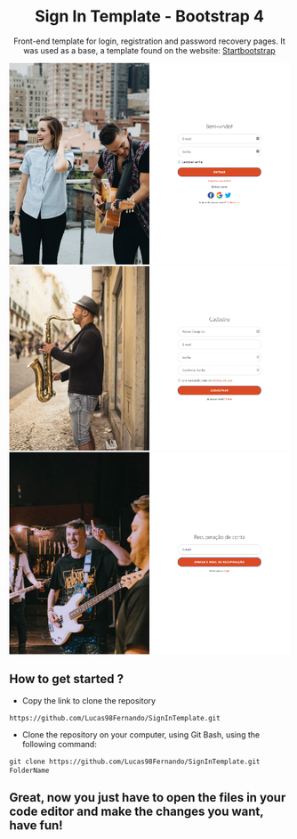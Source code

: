 <h1 align="center">Sign In Template - Bootstrap 4</h1>
<p align="center">Front-end template for login, registration and password recovery pages. It was used as a base, a template found on the website: <a href="https://startbootstrap.com/snippets/sign-in-split/" target="_blank">Startbootstrap</a></p>

<img src="./assets/img/login-screen.png">
<img src="./assets/img/register-screen.png">
<img src="./assets/img/recover-screen.png">

<h2>How to get started ?</h2>
<ul><li><p>Copy the link to clone the repository</p></li></ul>
<pre><code>https://github.com/Lucas98Fernando/SignInTemplate.git</code></pre>

<ul><li><p>Clone the repository on your computer, using Git Bash, using the following command:</p></li></ul>
<pre><code>git clone https://github.com/Lucas98Fernando/SignInTemplate.git FolderName</code></pre>

<h2><strong>Great, now you just have to open the files in your code editor and make the changes you want, have fun!<strong></h2>
